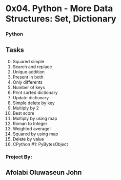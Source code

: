 # 0x04. Python - More Data Structures: Set, Dictionary
### Python ###

## **Tasks** ###
 0. Squared simple
 1. Search and replace
 2. Unique addition
 3. Present in both
 4. Only differents
 5. Number of keys
 6. Print sorted dictionary
 7. Update dictionary
 8. Simple delete by key
 9. Multiply by 2
 10. Best score
 11. Multiply by using map
 12. Roman to Integer
 13. Weighted average!
 14. Squared by using map
 15. Delete by value
 16. CPython #1: PyBytesObject

### Project By:
##  Afolabi Oluwaseun John
